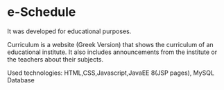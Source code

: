 # e-Schedule

It was developed for educational purposes.

Curriculum is a website (Greek Version) that shows the curriculum of an educational institute. It also includes announcements from the institute or the teachers about their subjects.

Used technologies: HTML,CSS,Javascript,JavaEE 8(JSP pages), MySQL Database
